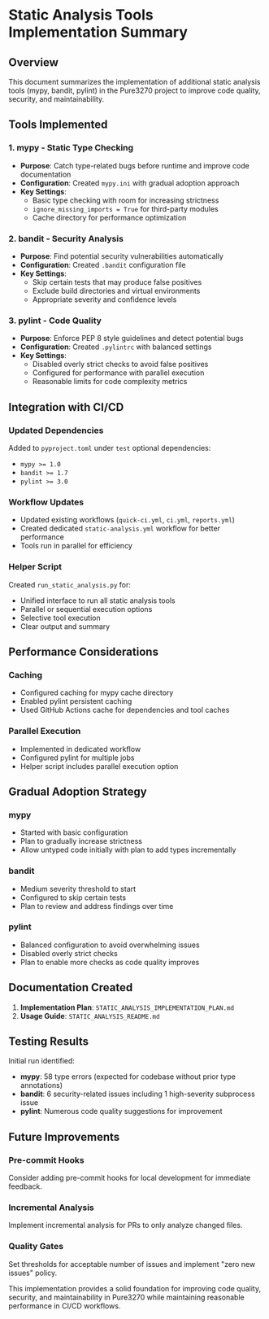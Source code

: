 # Static Analysis Tools Implementation Summary

## Overview

This document summarizes the implementation of additional static analysis tools (mypy, bandit, pylint) in the Pure3270 project to improve code quality, security, and maintainability.

## Tools Implemented

### 1. mypy - Static Type Checking
- **Purpose**: Catch type-related bugs before runtime and improve code documentation
- **Configuration**: Created `mypy.ini` with gradual adoption approach
- **Key Settings**:
  - Basic type checking with room for increasing strictness
  - `ignore_missing_imports = True` for third-party modules
  - Cache directory for performance optimization

### 2. bandit - Security Analysis
- **Purpose**: Find potential security vulnerabilities automatically
- **Configuration**: Created `.bandit` configuration file
- **Key Settings**:
  - Skip certain tests that may produce false positives
  - Exclude build directories and virtual environments
  - Appropriate severity and confidence levels

### 3. pylint - Code Quality
- **Purpose**: Enforce PEP 8 style guidelines and detect potential bugs
- **Configuration**: Created `.pylintrc` with balanced settings
- **Key Settings**:
  - Disabled overly strict checks to avoid false positives
  - Configured for performance with parallel execution
  - Reasonable limits for code complexity metrics

## Integration with CI/CD

### Updated Dependencies
Added to `pyproject.toml` under `test` optional dependencies:
- `mypy >= 1.0`
- `bandit >= 1.7`
- `pylint >= 3.0`

### Workflow Updates
- Updated existing workflows (`quick-ci.yml`, `ci.yml`, `reports.yml`)
- Created dedicated `static-analysis.yml` workflow for better performance
- Tools run in parallel for efficiency

### Helper Script
Created `run_static_analysis.py` for:
- Unified interface to run all static analysis tools
- Parallel or sequential execution options
- Selective tool execution
- Clear output and summary

## Performance Considerations

### Caching
- Configured caching for mypy cache directory
- Enabled pylint persistent caching
- Used GitHub Actions cache for dependencies and tool caches

### Parallel Execution
- Implemented in dedicated workflow
- Configured pylint for multiple jobs
- Helper script includes parallel execution option

## Gradual Adoption Strategy

### mypy
- Started with basic configuration
- Plan to gradually increase strictness
- Allow untyped code initially with plan to add types incrementally

### bandit
- Medium severity threshold to start
- Configured to skip certain tests
- Plan to review and address findings over time

### pylint
- Balanced configuration to avoid overwhelming issues
- Disabled overly strict checks
- Plan to enable more checks as code quality improves

## Documentation Created

1. **Implementation Plan**: `STATIC_ANALYSIS_IMPLEMENTATION_PLAN.md`
2. **Usage Guide**: `STATIC_ANALYSIS_README.md`

## Testing Results

Initial run identified:
- **mypy**: 58 type errors (expected for codebase without prior type annotations)
- **bandit**: 6 security-related issues including 1 high-severity subprocess issue
- **pylint**: Numerous code quality suggestions for improvement

## Future Improvements

### Pre-commit Hooks
Consider adding pre-commit hooks for local development for immediate feedback.

### Incremental Analysis
Implement incremental analysis for PRs to only analyze changed files.

### Quality Gates
Set thresholds for acceptable number of issues and implement "zero new issues" policy.

This implementation provides a solid foundation for improving code quality, security, and maintainability in Pure3270 while maintaining reasonable performance in CI/CD workflows.